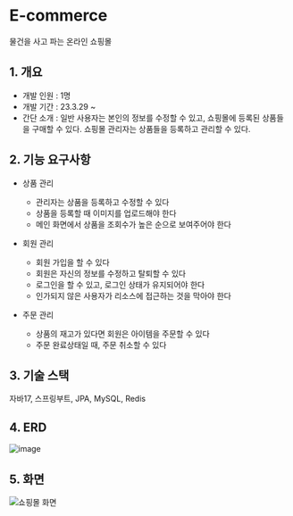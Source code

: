 # E-commerce
물건을 사고 파는 온라인 쇼핑몰 

## 1. 개요
+ 개발 인원 : 1명
+ 개발 기간 : 23.3.29 ~
+ 간단 소개 : 일반 사용자는 본인의 정보를 수정할 수 있고, 쇼핑몰에 등록된 상품들을 구매할 수 있다. 쇼핑몰 관리자는 상품들을 등록하고 관리할 수 있다.

## 2. 기능 요구사항
+ 상품 관리
  + 관리자는 상품을 등록하고 수정할 수 있다
  + 상품을 등록할 때 이미지를 업로드해야 한다
  + 메인 화면에서 상품을 조회수가 높은 순으로 보여주어야 한다

+ 회원 관리
  + 회원 가입을 할 수 있다
  + 회원은 자신의 정보를 수정하고 탈퇴할 수 있다
  + 로그인을 할 수 있고, 로그인 상태가 유지되어야 한다
  + 인가되지 않은 사용자가 리소스에 접근하는 것을 막아야 한다

+ 주문 관리
  + 상품의 재고가 있다면 회원은 아이템을 주문할 수 있다 
  + 주문 완료상태일 때, 주문 취소할 수 있다
 
## 3. 기술 스택
자바17, 스프링부트, JPA, MySQL, Redis

## 4. ERD
![image](https://github.com/hossang/ecommerce/assets/60059710/0aec0e3a-2ae8-49eb-a347-4799bf268a4b)

## 5. 화면
![쇼핑몰  화면](https://github.com/hossang/ecommerce/assets/60059710/c52810e2-720b-4574-8192-9eb517d08018)



